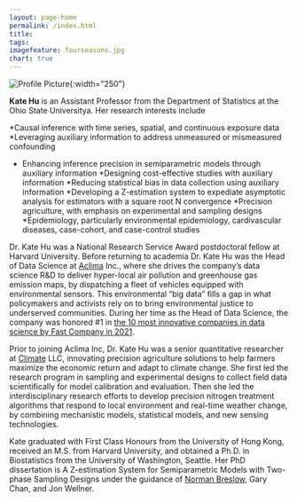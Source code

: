 ```yaml
---
layout: page-home
permalink: /index.html
title: 
tags: 
imagefeature: fourseasons.jpg
chart: true
---
```


![Profile Picture](profile.png){:width="250"}

 **Kate Hu** is an Assistant Professor from the Department of Statistics at the Ohio State Universitya. Her research interests  include


 *Causal inference with time series, spatial, and continuous exposure data
 *Leveraging auxiliary information to address unmeasured or mismeasured confounding 
 * Enhancing inference precision in semiparametric models through auxiliary information
 *Designing cost-effective studies with auxiliary information
 *Reducing statistical bias in data collection using auxiliary information
 *Developing a Z-estimation system to expediate asymptotic analysis for  estimators with a square root N convergence
 *Precision agriculture, with emphasis on experimental and sampling designs
 *Epidemiology, particularly environmental epidemiology, cardivascular diseases, case-cohort, and case-control studies
  

Dr. Kate Hu was a National Research Service Award postdoctoral fellow at Harvard University. Before returning to academia  Dr. Kate Hu was the Head of Data Science at [Aclima](https://air.health/) Inc., where she drives the company’s data science R&D to deliver hyper-local air pollution and greenhouse gas emission maps, by dispatching a fleet of vehicles equipped with environmental sensors. This environmental “big data” fills a  gap in what policymakers and activists rely on to bring environmental justice to underserved communities.  During her time as the Head of Data Science, the company was honored #1 in [the 10 most innovative companies in data science by Fast Company in 2021](https://www.fastcompany.com/90600170/data-science-most-innovative-companies-2021).

Prior to joining Aclima Inc, Dr. Kate Hu was a senior quantitative researcher at [Climate](https://climate.com/features/variable-rate-seeding/) LLC, innovating precision agriculture solutions to help farmers maximize the economic return and adapt to climate change.  She first led the research program in sampling and experimental designs to collect field data scientifically for model calibration and evaluation. Then she led the interdisciplinary research efforts to develop precision nitrogen treatment algorithms that respond to local environment and real-time weather change,  by combining mechanistic models, statistical models, and new sensing technologies. 

Kate graduated with First Class Honours from the University of Hong Kong, received an M.S. from Harvard University, and obtained a Ph.D. in Biostatistics from the University of Washington, Seattle. Her PhD dissertation is A Z-estimation System for Semiparametric Models with Two-phase Sampling Designs under the guidance of [Norman Breslow](https://www.seattletimes.com/seattle-news/obituaries/dr-norman-breslow-74-dies-uw-biostatistician-led-to-advances-in-medical-research/), Gary Chan, and Jon Wellner. 
   
